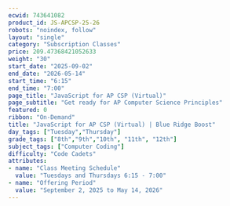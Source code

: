 ```yaml
---
ecwid: 743641082
product_id: JS-APCSP-25-26
robots: "noindex, follow"
layout: "single"
category: "Subscription Classes"
price: 209.47368421052633
weight: "30"
start_date: "2025-09-02"
end_date: "2026-05-14"
start_time: "6:15"
end_time: "7:00"
page_title: "JavaScript for AP CSP (Virtual)"
page_subtitle: "Get ready for AP Computer Science Principles"
featured: 0
ribbon: "On-Demand"
title: "JavaScript for AP CSP (Virtual) | Blue Ridge Boost"
day_tags: ["Tuesday","Thursday"]
grade_tags: ["8th","9th","10th", "11th", "12th"]
subject_tags: ["Computer Coding"]
difficulty: "Code Cadets"
attributes:
- name: "Class Meeting Schedule"
  value: "Tuesdays and Thursdays 6:15 - 7:00"
- name: "Offering Period"
  value: "September 2, 2025 to May 14, 2026"
---
```

